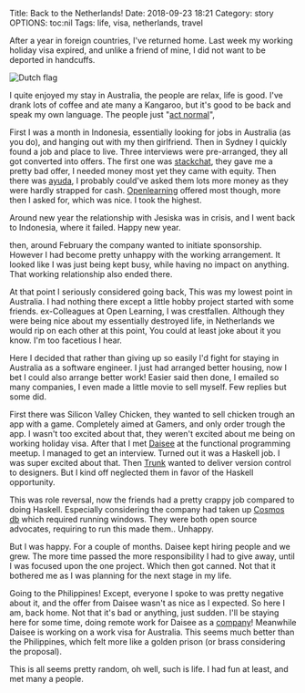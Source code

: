 Title: Back to the Netherlands!
Date: 2018-09-23 18:21
Category: story
OPTIONS: toc:nil
Tags: life, visa, netherlands, travel

After a year in foreign countries, I've returned home.
Last week my working holiday visa expired,
and unlike a friend of mine,
I did not want to be deported in handcuffs.

![Dutch flag](/images/2018/dutch-flag.svg)

I quite enjoyed my stay in Australia, the people are relax, life is good.
I've drank lots of coffee and ate many a Kangaroo, but it's good to be back
and speak my own language.
The people just "[act normal](https://stuffdutchpeoplelike.com/2010/11/26/no-56-normalcy-doe-normaal/)",

First I was a month in Indonesia,
essentially looking for jobs in Australia (as you do), 
and hanging out with my then girlfriend.
Then in Sydney I quickly found a job and place to live.
Three interviews were pre-arranged, they all got converted into offers.
The first one was [stackchat](https://stackchat.com/#contact-area),
they gave me a pretty bad offer, I needed money most yet they came with equity.
Then there was [ayuda](https://www.ayudasystems.com/),
I probably could've asked them lots more money as they were hardly strapped for cash.
[Openlearning](https://www.openlearning.com/) offered most though, more then I asked for,
which was nice.
I took the highest.

Around new year the relationship with Jesiska was in crisis,
and I went back to Indonesia, where it failed.
Happy new year.

then, around February the company wanted to initiate sponsorship.
However I had become pretty unhappy with the working arrangement.
It looked like I was just being kept busy,
while having no impact on anything.
That working relationship also ended there.

At that point I seriously considered going back,
This was my lowest point in Australia.
I had nothing there except a little hobby project started with some friends.
ex-Colleagues at Open Learning, I was crestfallen.
Although they were being nice about my essentially destroyed life,
in Netherlands we would rip on each other at this point,
You could at least joke about it you know.
I'm too facetious I hear.

Here I decided that rather than giving up so easily I'd fight for staying in
Australia as a software engineer.
I just had arranged better housing, now I bet I could also arrange better work!
Easier said then done, I emailed so many companies,
I even made a little movie to sell myself.
Few replies but some did.

First there was Silicon Valley Chicken, they wanted to sell chicken trough an app with a game.
Completely aimed at Gamers, and only order trough the app.
I wasn't too excited about that, they weren't excited about me being on working holiday visa.
After that I met [Daisee](https://www.daisee.com/) at the functional programming meetup.
I managed to get an interview.
Turned out it was a Haskell job.
I was super excited about that.
Then [Trunk](https://www.jointrunk.com/) wanted to deliver version control to designers.
But I kind off neglected them in favor of the Haskell opportunity. 

This was role reversal, now the friends had a pretty crappy job compared to doing Haskell.
Especially considering the company had taken up [Cosmos db](https://azure.microsoft.com/en-us/services/cosmos-db/)
which required running windows.
They were both open source advocates,
requiring to run this made them.. Unhappy.

But I was happy. For a couple of months.
Daisee kept hiring people and we grew.
The more time passed the more responsibility I had to give away,
until I was focused upon the one project.
Which then got canned.
Not that it bothered me as I was planning for the next stage in my life.

Going to the Philippines! Except, everyone I spoke to was pretty negative about it,
and the offer from Daisee wasn't as nice as I expected.
So here I am, back home.
Not that it's bad or anything, just sudden.
I'll be staying here for some time,
doing remote work for Daisee as a [company](http://penguin.engineer/)!
Meanwhile Daisee is working on a work visa for Australia.
This seems much better than the Philippines,
which felt more like a golden prison (or brass considering the proposal).

This is all seems pretty random, oh well, such is life.
I had fun at least, and met many a people.
